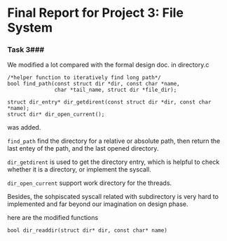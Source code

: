 Final Report for Project 3: File System
=======================================

### Task 3###
We modified a lot compared with the formal design doc.
in directory.c

```
/*helper function to iteratively find long path*/
bool find_path(const struct dir *dir, const char *name,
               char *tail_name, struct dir *file_dir);

struct dir_entry* dir_getdirent(const struct dir *dir, const char *name);
struct dir* dir_open_current();
```

was added. 

`find_path` find the directory for a relative or absolute path, then return the last entey of the path, and the last opened directory.

`dir_getdirent` is used to get the directory entry, which is helpful to check whether it is a directory, or implement the syscall.

`dir_open_current` support work directory for the threads.

Besides, the sohpiscated syscall related with subdirectory is very hard to implemented and far beyond our imagination on design phase.

here are the modified functions
```
bool dir_readdir(struct dir* dir, const char* name)
```
